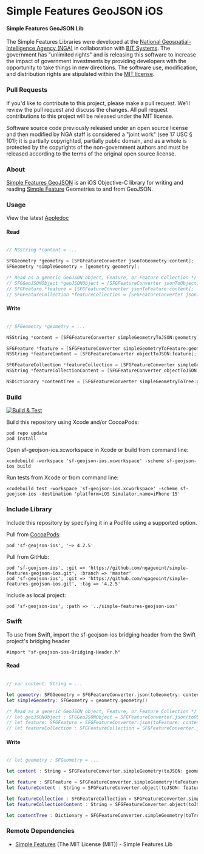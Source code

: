 # Simple Features GeoJSON iOS

#### Simple Features GeoJSON Lib ####

The Simple Features Libraries were developed at the [National Geospatial-Intelligence Agency (NGA)](http://www.nga.mil/) in collaboration with [BIT Systems](https://www.caci.com/bit-systems/). The government has "unlimited rights" and is releasing this software to increase the impact of government investments by providing developers with the opportunity to take things in new directions. The software use, modification, and distribution rights are stipulated within the [MIT license](http://choosealicense.com/licenses/mit/).

### Pull Requests ###
If you'd like to contribute to this project, please make a pull request. We'll review the pull request and discuss the changes. All pull request contributions to this project will be released under the MIT license.

Software source code previously released under an open source license and then modified by NGA staff is considered a "joint work" (see 17 USC § 101); it is partially copyrighted, partially public domain, and as a whole is protected by the copyrights of the non-government authors and must be released according to the terms of the original open source license.

### About ###

[Simple Features GeoJSON](http://ngageoint.github.io/simple-features-geojson-ios/) is an iOS Objective-C library for writing and reading [Simple Feature](https://github.com/ngageoint/simple-features-ios) Geometries to and from GeoJSON.

### Usage ###

View the latest [Appledoc](http://ngageoint.github.io/simple-features-geojson-ios/docs/api/)

#### Read ####

```objectivec

// NSString *content = ...

SFGGeometry *geometry = [SFGFeatureConverter jsonToGeometry:content];
SFGeometry *simpleGeometry = [geometry geometry];

/* Read as a generic GeoJSON object, Feature, or Feature Collection */
// SFGGeoJSONObject *geoJSONObject = [SFGFeatureConverter jsonToObject:content];
// SFGFeature *feature = [SFGFeatureConverter jsonToFeature:content];
// SFGFeatureCollection *featureCollection = [SFGFeatureConverter jsonToFeatureCollection:content];

```

#### Write ####

```objectivec

// SFGeometry *geometry = ...

NSString *content = [SFGFeatureConverter simpleGeometryToJSON:geometry];

SFGFeature *feature = [SFGFeatureConverter simpleGeometryToFeature:geometry];
NSString *featureContent = [SFGFeatureConverter objectToJSON:feature];

SFGFeatureCollection *featureCollection = [SFGFeatureConverter simpleGeometryToFeatureCollection:geometry];
NSString *featureCollectionContent = [SFGFeatureConverter objectToJSON:featureCollection];

NSDictionary *contentTree = [SFGFeatureConverter simpleGeometryToTree:geometry];

```

### Build ###

[![Build & Test](https://github.com/ngageoint/simple-features-geojson-ios/workflows/Build%20&%20Test/badge.svg)](https://github.com/ngageoint/simple-features-geojson-ios/actions/workflows/build-test.yml)

Build this repository using Xcode and/or CocoaPods:

    pod repo update
    pod install

Open sf-geojson-ios.xcworkspace in Xcode or build from command line:

    xcodebuild -workspace 'sf-geojson-ios.xcworkspace' -scheme sf-geojson-ios build

Run tests from Xcode or from command line:

    xcodebuild test -workspace 'sf-geojson-ios.xcworkspace' -scheme sf-geojson-ios -destination 'platform=iOS Simulator,name=iPhone 15'

### Include Library ###

Include this repository by specifying it in a Podfile using a supported option.

Pull from [CocoaPods](https://cocoapods.org/pods/sf-geojson-ios):

    pod 'sf-geojson-ios', '~> 4.2.5'

Pull from GitHub:

    pod 'sf-geojson-ios', :git => 'https://github.com/ngageoint/simple-features-geojson-ios.git', :branch => 'master'
    pod 'sf-geojson-ios', :git => 'https://github.com/ngageoint/simple-features-geojson-ios.git', :tag => '4.2.5'

Include as local project:

    pod 'sf-geojson-ios', :path => '../simple-features-geojson-ios'

### Swift ###

To use from Swift, import the sf-geojson-ios bridging header from the Swift project's bridging header

    #import "sf-geojson-ios-Bridging-Header.h"

#### Read ####

```swift

// var content: String = ...

let geometry: SFGGeometry = SFGFeatureConverter.json(toGeometry: content)
let simpleGeometry: SFGeometry = geometry.geometry()

/* Read as a generic GeoJSON object, Feature, or Feature Collection */
// let geoJSONObject : SFGGeoJSONObject = SFGFeatureConverter.json(toObject: content)
// let feature: SFGFeature = SFGFeatureConverter.json(toFeature: content)
// let featureCollection : SFGFeatureCollection = SFGFeatureConverter.json(toFeatureCollection: content)

```

#### Write ####

```swift

// let geometry : SFGeometry = ...

let content : String = SFGFeatureConverter.simpleGeometry(toJSON: geometry)

let feature : SFGFeature = SFGFeatureConverter.simpleGeometry(toFeature: geometry)
let featureContent : String = SFGFeatureConverter.object(toJSON: feature)

let featureCollection : SFGFeatureCollection = SFGFeatureConverter.simpleGeometry(toFeatureCollection: geometry)
let featureCollectionContent : String = SFGFeatureConverter.object(toJSON: featureCollection)

let contentTree : Dictionary = SFGFeatureConverter.simpleGeometry(toTree: geometry)

```

### Remote Dependencies ###

* [Simple Features](https://github.com/ngageoint/simple-features-ios) (The MIT License (MIT)) - Simple Features Lib
